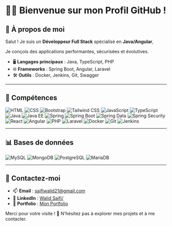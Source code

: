 # 👨‍💻 Bienvenue sur mon Profil GitHub !  

## 🌟 À propos de moi
Salut ! Je suis un **Développeur Full Stack** spécialisé en **Java/Angular**, 

Je conçois des applications performantes, sécurisées et évolutives.  

- 🖥️ **Langages principaux** : Java, TypeScript, PHP  
- 🌐 **Frameworks** : Spring Boot, Angular, Laravel  
- 🛠️ **Outils** : Docker, Jenkins, Git, Swagger  

---

## 🚀 Compétences

![HTML](https://img.shields.io/badge/HTML-E34F26?style=for-the-badge&logo=html5&logoColor=white) ![CSS](https://img.shields.io/badge/CSS-1572B6?style=for-the-badge&logo=css3&logoColor=white) ![Bootstrap](https://img.shields.io/badge/Bootstrap-563D7C?style=for-the-badge&logo=bootstrap&logoColor=white) ![Tailwind CSS](https://img.shields.io/badge/Tailwind%20CSS-06B6D4?style=for-the-badge&logo=tailwindcss&logoColor=white) ![JavaScript](https://img.shields.io/badge/JavaScript-F7DF1E?style=for-the-badge&logo=javascript&logoColor=black) ![TypeScript](https://img.shields.io/badge/TypeScript-3178C6?style=for-the-badge&logo=typescript&logoColor=white) ![Java](https://img.shields.io/badge/Java-ED8B00?style=for-the-badge&logo=java&logoColor=white) ![Java EE](https://img.shields.io/badge/Java%20EE-007396?style=for-the-badge&logo=java&logoColor=white) ![Spring](https://img.shields.io/badge/Spring-6DB33F?style=for-the-badge&logo=spring&logoColor=white) ![Spring Boot](https://img.shields.io/badge/Spring%20Boot-6DB33F?style=for-the-badge&logo=springboot&logoColor=white) ![Spring Data](https://img.shields.io/badge/Spring%20Data-6DB33F?style=for-the-badge&logo=spring&logoColor=white) ![Spring Security](https://img.shields.io/badge/Spring%20Security-6DB33F?style=for-the-badge&logo=springsecurity&logoColor=white) ![React](https://img.shields.io/badge/React-61DAFB?style=for-the-badge&logo=react&logoColor=black)
 ![Angular](https://img.shields.io/badge/Angular-DD0031?style=for-the-badge&logo=angular&logoColor=white) ![PHP](https://img.shields.io/badge/PHP-777BB4?style=for-the-badge&logo=php&logoColor=white) ![Laravel](https://img.shields.io/badge/Laravel-FF2D20?style=for-the-badge&logo=laravel&logoColor=white) ![Docker](https://img.shields.io/badge/Docker-2496ED?style=for-the-badge&logo=docker&logoColor=white) ![Git](https://img.shields.io/badge/Git-F05032?style=for-the-badge&logo=git&logoColor=white) ![Jenkins](https://img.shields.io/badge/Jenkins-D24939?style=for-the-badge&logo=jenkins&logoColor=white)


---

## 📊 Bases de données

![MySQL](https://img.shields.io/badge/MySQL-4479A1?style=for-the-badge&logo=mysql&logoColor=white) ![MongoDB](https://img.shields.io/badge/MongoDB-47A248?style=for-the-badge&logo=mongodb&logoColor=white) ![PostgreSQL](https://img.shields.io/badge/PostgreSQL-4169E1?style=for-the-badge&logo=postgresql&logoColor=white) ![MariaDB](https://img.shields.io/badge/MariaDB-003545?style=for-the-badge&logo=mariadb&logoColor=white)

---

## 💼 Contactez-moi

- 📫 **Email** : [saifiwalid21@gmail.com](saifiwalid21@gmail.com)  
- 💼 **LinkedIn** : [Walid Saifi/](https://www.linkedin.com/in/walid-saifi/)  
- 🌟 **Portfolio** : [Mon Portfolio](https://votre-portfolio.com)  

Merci pour votre visite ! 🚀 N'hésitez pas à explorer mes projets et à me contacter.  
